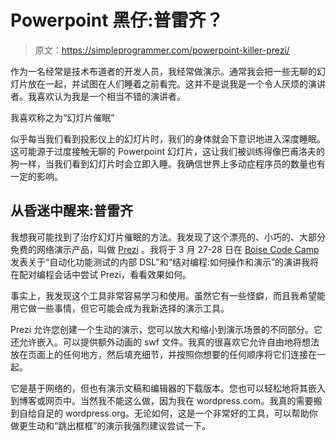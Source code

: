 # Powerpoint 黑仔:普雷齐？

> 原文：<https://simpleprogrammer.com/powerpoint-killer-prezi/>

作为一名经常是技术布道者的开发人员，我经常做演示。通常我会把一些无聊的幻灯片放在一起，并试图在人们睡着之前看完。这并不是说我是一个令人厌烦的演讲者。我喜欢认为我是一个相当不错的演讲者。

我喜欢称之为“幻灯片催眠”

似乎每当我们看到投影仪上的幻灯片时，我们的身体就会下意识地进入深度睡眠。这可能源于过度接触无聊的 Powerpoint 幻灯片，这让我们被训练得像巴甫洛夫的狗一样，当我们看到幻灯片时会立即入睡。我确信世界上多动症程序员的数量也有一定的影响。

## 从昏迷中醒来:普雷齐

我想我可能找到了治疗幻灯片催眠的方法。我发现了这个漂亮的、小巧的、大部分免费的网络演示产品，叫做 [Prezi](http://prezi.com/) 。我将于 3 月 27-28 日在 [Boise Code Camp](http://boisecodecamp.com/) 发表关于“自动化功能测试的内部 DSL”和“结对编程:如何操作和演示”的演讲我将在配对编程会话中尝试 Prezi，看看效果如何。

事实上，我发现这个工具非常容易学习和使用。虽然它有一些怪癖，而且我希望能用它做一些事情，但它可能会成为我新选择的演示工具。

Prezi 允许您创建一个生动的演示，您可以放大和缩小到演示场景的不同部分。它还允许嵌入。可以提供额外动画的 swf 文件。我真的很喜欢它允许自由地将想法放在页面上的任何地方，然后填充细节，并按照你想要的任何顺序将它们连接在一起。

它是基于网络的，但也有演示文稿和编辑器的下载版本。您也可以轻松地将其嵌入到博客或网页中。当然我不能这么做，因为我在 wordpress.com。我真的需要搬到自给自足的 wordpress.org。无论如何，这是一个非常好的工具，可以帮助你做更生动和“跳出框框”的演示我强烈建议尝试一下。